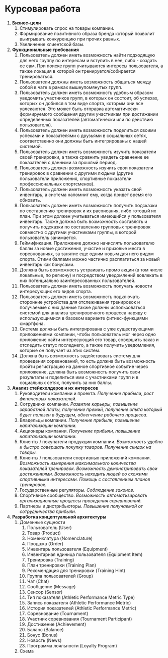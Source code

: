 # Курсовая работа

1. **Бизнес-цели**
    1. Стимулировать спрос на товары компании.
    2. Формирование позитивного образа бренда который позволит выигрывать конкуренцию при прочих равных.
    3. Увеличение клиентской базы.
2. **Функциональные требования**
    1. Пользователь должен иметь возможность найти подходящую для него группу по интересам и вступить в нее, либо - создать ее сам. При поиске групп учитываются интересы пользователя, а также локация в которой он тренируется/собирается тренироваться.
    2. Пользователи должны иметь возможность общаться между собой в чате в рамках вышеупомянутых групп.
    3. Пользователь должен иметь возможность удобным образом уведомить участников групп, в которых он состоит, об успехах, которых он добился в том виде спорта, которым они все увлекаются. Это может быть отправка автоматически формируемого сообщения другим участникам при достижении определенных показателей (автоматически или по действию пользователя).
    4. Пользователь должен иметь возможность поделиться своими успехами и показателями с друзьями в социальных сетях, соответственно они должны быть интегрированы с нашей системой.
    5. Пользователь должен иметь возможность изучить показатели своей тренировки, а также сравнить увидеть сравнение ее показателей с данными за прошлый период.
    6. Пользователь должен возможность изучить свои показатели тренировок в сравнении с другими людьми (другие пользователи приложения, спортивные показатели профессиональных спортсменов).
    7. Пользователь должен иметь возможность указать свой инвентарь, а система напомнит ему, когда придет время его обновить.
    8. Пользователь должен иметь возможность получить подсказки по составлению тренировок и их расписания, либо готовый их план. При этом должен учитываться имеющийся у пользователя инвентарь. Также должна быть возможность составлять и получить подсказки по составлению групповых тренировок совместно с другими участниками группы, в которой пользователь занимается.
    9. Геймификация. Приложение должно начислять пользователю баллы за новые достижения, участие и призовые места в соревнованиях, за занятие еще одним новым для него видом спорта. Этими баллами можно частично расплатиться за новый инвентарь как бонусами.
    10. Должна быть возможность устраивать промо акции (в том числе локальные, по региону) и посредством уведомлений вовлекать в них потенциально заинтересованных пользователей. 
    11. Пользователь должен иметь возможность получать новости интересующих его видов спорта.
    12. Пользователь должен иметь возможность подключать сторонние устройства для отслеживания тренировок и получаемые с них данные также должны использоваться системой для анализа тренировочного процесса наряду с использующимися в базовом варианте фитнес-функциями смартфона.
    13. Система должны быть интегрирована с уже существующими приложениями компании, чтобы пользователь мог через одно приложение найти интересующий его товар, совершить заказ и отследить статус последнего, а также получить уведомления, которые он получает из этих систем.
    14. Должна быть возможность задействовать систему для проведения соревнований, то есть должна быть возможность пройти регистрацию на данное спортивное событие через приложение, должна быть возможность получить свои результаты и поделиться ими с участниками групп и в социальных сетях, получить за них баллы.
3. **Анализ стейкхолдеров и их интересов**
    1. Руководители компании и проекта. *Получение прибыли, рост финансовых показателей.*
    2. Сотрудники компании. *Развитие карьеры, повышение заработной платы, получение премий, получение опыта который будет полезен в будущем, облегчение рабочего процесса.*
    3. Владельцы компании. *Получение прибыли, повышение капитализации компании.*
    4. Акционеры компании. *Получение прибыли, повышение капитализации компании.*
    5. Клиенты / покупатели продукции компании. *Возможность удобно и быстро совершать покупку товаров. Получение скидок на товары.*
    6. Клиенты / пользователи спортивных приложений компании. *Возможность измерения максимального количества показателей тренировок. Возможность демонстрировать свои достижениями. Возможность находить людей со схожими спортивными интересами. Помощь с составлением планов тренировок.*
    7. Государственные регуляторы. *Соблюдение законов.*
    8. Спортивное сообщество. *Возможность автоматизировать организационные процессы проведения соревнований.*
    9. Партнеры и дистрибьюторы. *Повышение получаемой от сотрудничества прибыли.*
4. **Разработка концептуальной архитектуры**
    1. Доменные сущности
        1. Пользователь (User)
        2. Товар (Product)
        3. Номенклатура (Nomenclature)
        4. Продажа (Order)
        5. Инвентарь пользователя (Equipment)
        6. Инвентарная единица пользователя (Equipment Item)
        7. Тренировка (Training)
        8. План тренировки (Training Plan)
        9. Рекомендация для тренировки (Training Hint)
        10. Группа пользователей (Group)
        11. Чат (Chat)
        12. Сообщение (Message)
        13. Сенсор (Sensor)
        14. Тип показателя (Athletic Performance Metric Type)
        15. Запись показателя (Athletic Performance Metric)
        16. История показателей (Athletic Performance Metric)
        17. Соревнование (Tournament)
        18. Участник соревнования (Tournament Participant)
        19. Достижение (Achievement)
        20. Баланс (Balance)
        21. Бонус (Bonus)
        22. Новость (News)
        23. Программа лояльности (Loyalty Program)
    2. Схема
        
